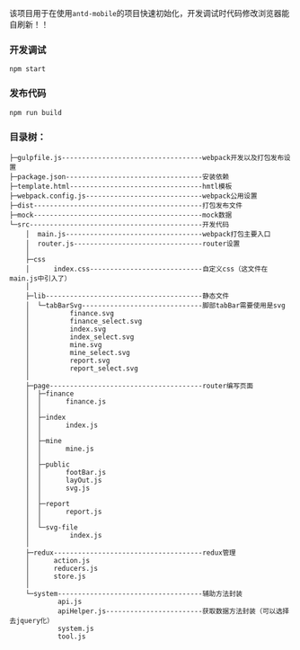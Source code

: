 该项目用于在使用`antd-mobile`的项目快速初始化，开发调试时代码修改浏览器能自刷新！！

### 开发调试 ###
	npm start

### 发布代码 ###
	npm run build

### 目录树： ###

	├─gulpfile.js-----------------------------------webpack开发以及打包发布设置
	├─package.json----------------------------------安装依赖
	├─template.html---------------------------------hmtl模板
	├─webpack.config.js-----------------------------webpack公用设置
	├─dist------------------------------------------打包发布文件
	├─mock------------------------------------------mock数据
	└─src-------------------------------------------开发代码
	    │  main.js----------------------------------webpack打包主要入口
	    │  router.js--------------------------------router设置
	    │  
	    ├─css
	    │      index.css----------------------------自定义css（这文件在main.js中引入了）
	    │      
	    ├─lib---------------------------------------静态文件
	    │  └─tabBarSvg------------------------------脚部tabBar需要使用是svg
	    │          finance.svg
	    │          finance_select.svg
	    │          index.svg
	    │          index_select.svg
	    │          mine.svg
	    │          mine_select.svg
	    │          report.svg
	    │          report_select.svg
	    │          
	    ├─page--------------------------------------router编写页面
	    │  ├─finance
	    │  │      finance.js
	    │  │      
	    │  ├─index
	    │  │      index.js
	    │  │      
	    │  ├─mine
	    │  │      mine.js
	    │  │      
	    │  ├─public
	    │  │      footBar.js
	    │  │      layOut.js
	    │  │      svg.js
	    │  │      
	    │  ├─report
	    │  │      report.js
	    │  │      
	    │  └─svg-file
	    │          index.js
	    │          
	    ├─redux-------------------------------------redux管理
	    │      action.js
	    │      reducers.js
	    │      store.js
	    │      
	    └─system------------------------------------辅助方法封装
	            api.js
	            apiHelper.js------------------------获取数据方法封装（可以选择去jquery化）
	            system.js
	            tool.js
	            

